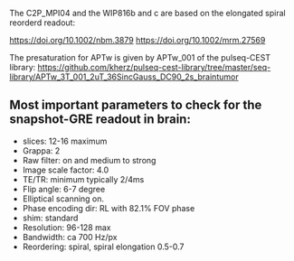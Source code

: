 The C2P_MPI04 and the WIP816b and c are based on the elongated spiral reorderd readout:

https://doi.org/10.1002/nbm.3879
https://doi.org/10.1002/mrm.27569


The presaturation for APTw is given by APTw_001 of the pulseq-CEST library:
https://github.com/kherz/pulseq-cest-library/tree/master/seq-library/APTw_3T_001_2uT_36SincGauss_DC90_2s_braintumor



## Most important parameters to check for the snapshot-GRE readout in brain:
- slices: 12-16 maximum
- Grappa: 2
- Raw filter: on and medium to strong
- Image scale factor: 4.0
- TE/TR: minimum typically 2/4ms
- Flip angle: 6-7 degree
- Elliptical scanning on.
- Phase encoding dir: RL with 82.1% FOV phase
- shim: standard
- Resolution: 96-128 max
- Bandwidth: ca 700 Hz/px
- Reordering: spiral, spiral elongation 0.5-0.7





